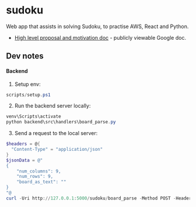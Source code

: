 # sudoku

Web app that assists in solving Sudoku, to practise AWS, React and Python.

* [High level proposal and motivation doc](https://docs.google.com/document/d/1uwK4a110L5XhO8fFHN-IvcFInDLjGKM6XZQFFKP5KME/edit) -
  publicly viewable Google doc.

## Dev notes

#### Backend

1. Setup env:

```powershell
scripts/setup.ps1
```

2. Run the backend server locally:

```powershell
venv\Scripts\activate
python backend\src\handlers\board_parse.py
```

3. Send a request to the local server:

```powershell
$headers = @{
  "Content-Type" = "application/json"
}
$jsonData = @"
{
    "num_columns": 9,
    "num_rows": 9,
    "board_as_text": ""
}
"@
curl -Uri http://127.0.0.1:5000/sudoku/board_parse -Method POST -Headers $headers -Body $jsonData
```
